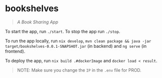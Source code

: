 # bookshelves

> _A Book Sharing App_

To start the app, run `./start`. To stop the app run `./stop`.

To run the app locally, run `nix develop`, `mvn clean package && java -jar target/bookshelves-0.0.1-SNAPSHOT.jar` (in backend) and `ng serve` (in frontend).

To deploy the app, run `nix build .#dockerImage` and `docker load < result`.

> NOTE: Make sure you change the `IP` in the `.env` file for PROD.
